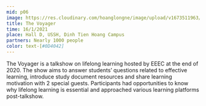 ```yaml
---
mid: p06
image: https://res.cloudinary.com/hoanglongne/image/upload/v1673511963/image2_sepfm3.png
title: The Voyager
time: 16/1/2021
place: Hall D, USSH, Dinh Tien Hoang Campus
partners: Nearly 1000 people
color: text-[#0D4042]
---
```

The Voyager is a talkshow on lifelong learning hosted by EEEC at the end of 2020. The show aims to answer students’ questions related to effective learning, introduce study document resources and share learning motivation with 2 special guests. Participants had opportunities to know why lifelong learning is essential and approached various learning platforms post-talkshow.